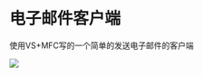 # 电子邮件客户端

使用VS+MFC写的一个简单的发送电子邮件的客户端

![](https://github.com/jumormt/EMailMFCGUI/Snipaste_2018-12-03_19-37-29.png)